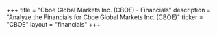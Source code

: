 +++
title = "Cboe Global Markets Inc. (CBOE) - Financials"
description = "Analyze the Financials for Cboe Global Markets Inc. (CBOE)"
ticker = "CBOE"
layout = "financials"
+++

